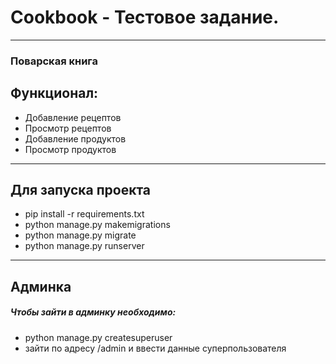 <h1>
  Cookbook - Тестовое задание.
</h1>
<hr>
<h3>
  Поварская книга
</h3>

<h2>
  Функционал:
</h2>
<ul>
  <li>
    Добавление рецептов
  </li>
  <li>
    Просмотр рецептов
  </li>
  <li>
    Добавление продуктов
  </li>
  <li>
    Просмотр продуктов
  </li>
</ul>
<hr>
<h2>
  Для запуска проекта
</h2>
<ul>
  <li>
    pip install -r requirements.txt
  </li>
  <li>
    python manage.py makemigrations
  </li>
  <li>
    python manage.py migrate
  </li>
  <li>
    python manage.py runserver
  </li>
</ul>
<hr>
<h2>
  Админка
</h2>
<h5>
  Чтобы зайти в админку необходимо:
</h5>
<ul>
  <li>
    python manage.py createsuperuser
  </li>
  <li>
    зайти по адресу /admin и ввести данные суперпользователя
  </li>
</ul>
